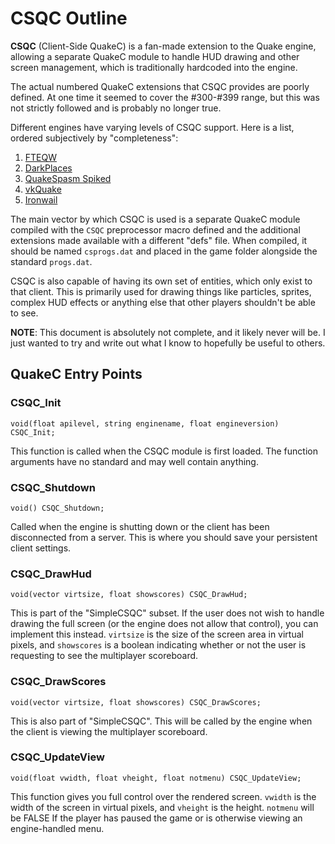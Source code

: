 
# CSQC Outline

**CSQC** (Client-Side QuakeC) is a fan-made extension to the Quake engine,
allowing a separate QuakeC module to handle HUD drawing and other screen
management, which is traditionally hardcoded into the engine.

The actual numbered QuakeC extensions that CSQC provides are poorly defined. At
one time it seemed to cover the #300-#399 range, but this was not strictly
followed and is probably no longer true.

Different engines have varying levels of CSQC support. Here is a list, ordered
subjectively by "completeness":

1. [FTEQW](https://www.fteqw.org/)
2. [DarkPlaces](https://hemebond.gitlab.io/darkplaces-www/)
3. [QuakeSpasm Spiked](https://triptohell.info/moodles/qss/)
4. [vkQuake](https://github.com/Novum/vkQuake)
5. [Ironwail](https://github.com/andrei-drexler/ironwail)

The main vector by which CSQC is used is a separate QuakeC module compiled with
the `CSQC` preprocessor macro defined and the additional extensions made
available with a different "defs" file. When compiled, it should be named
`csprogs.dat` and placed in the game folder alongside the standard `progs.dat`.

CSQC is also capable of having its own set of entities, which only exist to
that client. This is primarily used for drawing things like particles, sprites,
complex HUD effects or anything else that other players shouldn't be able to
see.

**NOTE**: This document is absolutely not complete, and it likely never will
be. I just wanted to try and write out what I know to hopefully be useful to
others.

## QuakeC Entry Points

### CSQC_Init

`void(float apilevel, string enginename, float engineversion) CSQC_Init;`

This function is called when the CSQC module is first loaded. The function
arguments have no standard and may well contain anything.

### CSQC_Shutdown

`void() CSQC_Shutdown;`

Called when the engine is shutting down or the client has been disconnected
from a server. This is where you should save your persistent client settings.

### CSQC_DrawHud

`void(vector virtsize, float showscores) CSQC_DrawHud;`

This is part of the "SimpleCSQC" subset. If the user does not wish to handle
drawing the full screen (or the engine does not allow that control), you can
implement this instead. `virtsize` is the size of the screen area in virtual
pixels, and `showscores` is a boolean indicating whether or not the user is
requesting to see the multiplayer scoreboard.

### CSQC_DrawScores

`void(vector virtsize, float showscores) CSQC_DrawScores;`

This is also part of "SimpleCSQC". This will be called by the engine when the
client is viewing the multiplayer scoreboard.

### CSQC_UpdateView

`void(float vwidth, float vheight, float notmenu) CSQC_UpdateView;`

This function gives you full control over the rendered screen. `vwidth` is the
width of the screen in virtual pixels, and `vheight` is the height. `notmenu`
will be FALSE If the player has paused the game or is otherwise viewing an
engine-handled menu.
